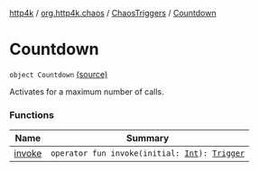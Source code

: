 [http4k](../../../index.md) / [org.http4k.chaos](../../index.md) / [ChaosTriggers](../index.md) / [Countdown](./index.md)

# Countdown

`object Countdown` [(source)](https://github.com/http4k/http4k/blob/master/http4k-testing-chaos/src/main/kotlin/org/http4k/chaos/ChaosTriggers.kt#L136)

Activates for a maximum number of calls.

### Functions

| Name | Summary |
|---|---|
| [invoke](invoke.md) | `operator fun invoke(initial: `[`Int`](https://kotlinlang.org/api/latest/jvm/stdlib/kotlin/-int/index.html)`): `[`Trigger`](../../-trigger.md) |
